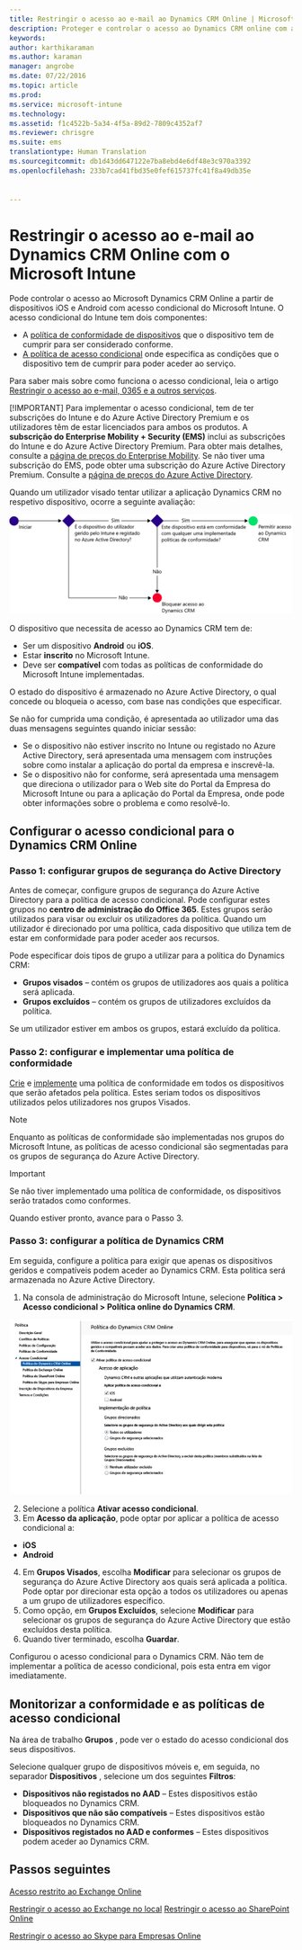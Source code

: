 ```yaml
---
title: Restringir o acesso ao e-mail ao Dynamics CRM Online | Microsoft Intune
description: Proteger e controlar o acesso ao Dynamics CRM online com acesso condicional.
keywords: 
author: karthikaraman
ms.author: karaman
manager: angrobe
ms.date: 07/22/2016
ms.topic: article
ms.prod: 
ms.service: microsoft-intune
ms.technology: 
ms.assetid: f1c4522b-5a34-4f5a-89d2-7809c4352af7
ms.reviewer: chrisgre
ms.suite: ems
translationtype: Human Translation
ms.sourcegitcommit: db1d43dd647122e7ba8ebd4e6df48e3c970a3392
ms.openlocfilehash: 233b7cad41fbd35e0fef615737fc41f8a49db35e


---
```


# Restringir o acesso ao e-mail ao Dynamics CRM Online com o Microsoft Intune
Pode controlar o acesso ao Microsoft Dynamics CRM Online a partir de dispositivos iOS e Android com acesso condicional do Microsoft Intune.  O acesso condicional do Intune tem dois componentes:
* A [política de conformidade de dispositivos](introduction-to-device-compliance-policies-in-microsoft-intune.md) que o dispositivo tem de cumprir para ser considerado conforme.
* [A política de acesso condicional](restrict-access-to-email-and-o365-services-with-microsoft-intune.md) onde especifica as condições que o dispositivo tem de cumprir para poder aceder ao serviço.

Para saber mais sobre como funciona o acesso condicional, leia o artigo [Restringir o acesso ao e-mail, 0365 e a outros serviços](restrict-access-to-email-and-o365-services-with-microsoft-intune.md).

[!IMPORTANT] Para implementar o acesso condicional, tem de ter subscrições do Intune e do Azure Active Directory Premium e os utilizadores têm de estar licenciados para ambos os produtos. A **subscrição do Enterprise Mobility + Security (EMS)** inclui as subscrições do Intune e do Azure Active Directory Premium. Para obter mais detalhes, consulte a [página de preços do Enterprise Mobility](https://www.microsoft.com/en-us/cloud-platform/enterprise-mobility-pricing). Se não tiver uma subscrição do EMS, pode obter uma subscrição do Azure Active Directory Premium. Consulte a [página de preços do Azure Active Directory](https://azure.microsoft.com/en-us/pricing/details/active-directory/). 

Quando um utilizador visado tentar utilizar a aplicação Dynamics CRM no respetivo dispositivo, ocorre a seguinte avaliação:

![Diagrama que mostra os pontos de decisão utilizados para determinar se um dispositivo tem permissão de acesso a um serviço ou está bloqueado](../media/mdm-ca-dynamics-crm-flow-diagram.png)

O dispositivo que necessita de acesso ao Dynamics CRM tem de:
* Ser um dispositivo **Android** ou **iOS**.
* Estar **inscrito** no Microsoft Intune.
* Deve ser **compatível** com todas as políticas de conformidade do Microsoft Intune implementadas.

O estado do dispositivo é armazenado no Azure Active Directory, o qual concede ou bloqueia o acesso, com base nas condições que especificar.

Se não for cumprida uma condição, é apresentada ao utilizador uma das duas mensagens seguintes quando iniciar sessão:
* Se o dispositivo não estiver inscrito no Intune ou registado no Azure Active Directory, será apresentada uma mensagem com instruções sobre como instalar a aplicação do portal da empresa e inscrevê-la.
* Se o dispositivo não for conforme, será apresentada uma mensagem que direciona o utilizador para o Web site do Portal da Empresa do Microsoft Intune ou para a aplicação do Portal da Empresa, onde pode obter informações sobre o problema e como resolvê-lo.

## Configurar o acesso condicional para o Dynamics CRM Online  
### Passo 1: configurar grupos de segurança do Active Directory

Antes de começar, configure grupos de segurança do Azure Active Directory para a política de acesso condicional. Pode configurar estes grupos no **centro de administração do Office 365**. Estes grupos serão utilizados para visar ou excluir os utilizadores da política. Quando um utilizador é direcionado por uma política, cada dispositivo que utiliza tem de estar em conformidade para poder aceder aos recursos.

Pode especificar dois tipos de grupo a utilizar para a política do Dynamics CRM:
* **Grupos visados** – contém os grupos de utilizadores aos quais a política será aplicada.
* **Grupos excluídos** – contém os grupos de utilizadores excluídos da política.

Se um utilizador estiver em ambos os grupos, estará excluído da política.

### Passo 2: configurar e implementar uma política de conformidade
[Crie](create-a-device-compliance-policy-in-microsoft-intune.md) e [implemente](deploy-and-monitor-a-device-compliance-policy-in-microsoft-intune.md) uma política de conformidade em todos os dispositivos que serão afetados pela política. Estes seriam todos os dispositivos utilizados pelos utilizadores nos grupos Visados.

> [!NOTE]
> Enquanto as políticas de conformidade são implementadas nos grupos do Microsoft Intune, as políticas de acesso condicional são segmentadas para os grupos de segurança do Azure Active Directory.

> [!IMPORTANT]
> Se não tiver implementado uma política de conformidade, os dispositivos serão tratados como conformes.

Quando estiver pronto, avance para o Passo 3.
### Passo 3: configurar a política de Dynamics CRM
Em seguida, configure a política para exigir que apenas os dispositivos geridos e compatíveis podem aceder ao Dynamics CRM. Esta política será armazenada no Azure Active Directory.

1.  Na consola de administração do Microsoft Intune, selecione **Política > Acesso condicional > Política online do Dynamics CRM**.

  ![Captura de ecrã da página de política de acesso condicional do Dynamics CRM Online](../media/mdm-ca-dynamics-crm-policy-configuration.png)

2.  Selecione a política **Ativar acesso condicional**.
3.  Em **Acesso da aplicação**, pode optar por aplicar a política de acesso condicional a:
  * **iOS**
  * **Android**
4.  Em **Grupos Visados**, escolha **Modificar** para selecionar os grupos de segurança do Azure Active Directory aos quais será aplicada a política. Pode optar por direcionar esta opção a todos os utilizadores ou apenas a um grupo de utilizadores específico.
5.  Como opção, em **Grupos Excluídos**, selecione **Modificar** para selecionar os grupos de segurança do Azure Active Directory que estão excluídos desta política.
6.  Quando tiver terminado, escolha **Guardar**.

Configurou o acesso condicional para o Dynamics CRM. Não tem de implementar a política de acesso condicional, pois esta entra em vigor imediatamente.
##  Monitorizar a conformidade e as políticas de acesso condicional

Na área de trabalho **Grupos** , pode ver o estado do acesso condicional dos seus dispositivos.

Selecione qualquer grupo de dispositivos móveis e, em seguida, no separador **Dispositivos** , selecione um dos seguintes **Filtros**:
* **Dispositivos não registados no AAD** – Estes dispositivos estão bloqueados no Dynamics CRM.
* **Dispositivos que não são compatíveis** – Estes dispositivos estão bloqueados no Dynamics CRM.
* **Dispositivos registados no AAD e conformes** – Estes dispositivos podem aceder ao Dynamics CRM.

##  Passos seguintes
[Acesso restrito ao Exchange Online](restrict-access-to-exchange-online-with-microsoft-intune.md)

[Restringir o acesso ao Exchange no local](restrict-access-to-exchange-onpremises-with-microsoft-intune.md)
[Restringir o acesso ao SharePoint Online](restrict-access-to-sharepoint-online-with-microsoft-intune.md)

[Restringir o acesso ao Skype para Empresas Online](restrict-access-to-skype-for-business-online-with-microsoft-intune.md)



<!--HONumber=Oct16_HO1-->


